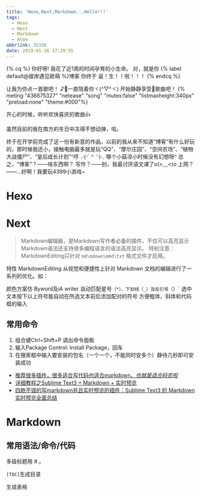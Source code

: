 ```yaml
---
title: 'Hexo,Next,Markdown...Hello!!!'
tags:
  - Hexo
  - Next
  - Markdown
  - Atom
abbrlink: 35336
date: 2019-01-26 17:29:55
---
```


{% cq %}
你好呀!
我花了近1周的时间孕育的小生命。
对，就是你
{% label default@彼岸遇见欧萌 %}博客
你终于
诞！生！！啦！！！
{% endcq %}

<!--more-->


让我为你点一首歌吧！
♪一直陪着你ヾ(\^▽\^ヾ)
开始静静享受歌曲吧！
{% meting "436675327" "netease" "song" "mutex:false" "listmaxheight:340px" "preload:none" "theme:#000"%}

开心的时候，听听欢快喜庆的歌曲👍

虽然目前的我在南方的冬日中冻得不想动弹，哈。

终于在开学前完成了这一份有新意的作品，以前的我从来不知道“博客”有什么好玩的，那时候我还小，接触电脑最多就是玩“QQ”、“摩尔庄园”、“空间农场”、“植物大战僵尸”、“皇后成长计划”^哼╭(╯\^╰)╮哪个小菇凉小时候没有幻想呀^
总之，“博客”？——啥东西啊？
写作？——别，我最讨厌语文课了o(>﹏<)o
上网？——...好啊！我要玩4399小游戏\~




# Hexo

# Next

>Markdown编辑器，是Markdown写作者必备的插件，不仅可以高亮显示Markdown语法还支持很多编程语言的语法高亮显示。
>特别注意：MarkdownEditing只针对 `md\mdown\mmd\txt` 格式文件才启用。

特性
MarkdownEditing 从视觉和便捷性上针对 Markdown 文档的编辑进行了一系列的优化。如：

颜色方案仿 Byword及iA writer
自动匹配星号`（*）、下划线（_）及反引号（`）`
选中文本按下以上符号能自动在所选文本前后添加配对的符号
方便粗体、斜体和代码框的输入

## 常用命令  
1. 组合键Ctrl+Shift+P 调出命令面板
2. 输入Package Control: Install Package，回车  
3. 在搜索框中输入要安装的包名（一个一个，不能同时安多个）静待几秒即可安装成功


- [推荐很多插件，很多适合写代码也适合markdown。*也就是适合码农啦*](https://www.cnblogs.com/qingkong/p/5039527.html)  
- [详细教程之Sublime Text3 + Markdown + 实时预览](https://blog.csdn.net/senver_wen/article/details/80002465)
- [四款不错的写markdown并且实时预览的插件：Sublime Text3 的 Markdown 实时预览全面总结](https://blog.csdn.net/qq_20011607/article/details/81370236)



# Markdown

## 常用语法/命令/代码
多级标题用 # 。

`[TOC]`生成目录

生成表格
